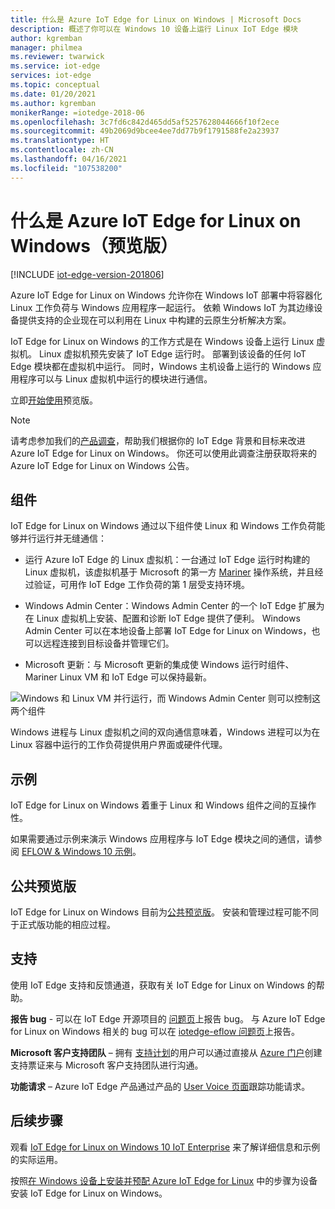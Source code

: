```yaml
---
title: 什么是 Azure IoT Edge for Linux on Windows | Microsoft Docs
description: 概述了你可以在 Windows 10 设备上运行 Linux IoT Edge 模块
author: kgremban
manager: philmea
ms.reviewer: twarwick
ms.service: iot-edge
services: iot-edge
ms.topic: conceptual
ms.date: 01/20/2021
ms.author: kgremban
monikerRange: =iotedge-2018-06
ms.openlocfilehash: 3c7fd6c842d465dd5af5257628044666f10f2ece
ms.sourcegitcommit: 49b2069d9bcee4ee7dd77b9f1791588fe2a23937
ms.translationtype: HT
ms.contentlocale: zh-CN
ms.lasthandoff: 04/16/2021
ms.locfileid: "107538200"
---
```

# <a name="what-is-azure-iot-edge-for-linux-on-windows-preview"></a>什么是 Azure IoT Edge for Linux on Windows（预览版）

[!INCLUDE [iot-edge-version-201806](../../includes/iot-edge-version-201806.md)]

Azure IoT Edge for Linux on Windows 允许你在 Windows IoT 部署中将容器化 Linux 工作负荷与 Windows 应用程序一起运行。 依赖 Windows IoT 为其边缘设备提供支持的企业现在可以利用在 Linux 中构建的云原生分析解决方案。

IoT Edge for Linux on Windows 的工作方式是在 Windows 设备上运行 Linux 虚拟机。 Linux 虚拟机预先安装了 IoT Edge 运行时。 部署到该设备的任何 IoT Edge 模块都在虚拟机中运行。 同时，Windows 主机设备上运行的 Windows 应用程序可以与 Linux 虚拟机中运行的模块进行通信。

立即[开始使用](how-to-install-iot-edge-on-windows.md)预览版。

>[!NOTE]
>请考虑参加我们的[产品调查](https://aka.ms/AzEFLOW-Registration)，帮助我们根据你的 IoT Edge 背景和目标来改进 Azure IoT Edge for Linux on Windows。 你还可以使用此调查注册获取将来的 Azure IoT Edge for Linux on Windows 公告。

## <a name="components"></a>组件

IoT Edge for Linux on Windows 通过以下组件使 Linux 和 Windows 工作负荷能够并行运行并无缝通信：

* 运行 Azure IoT Edge 的 Linux 虚拟机：一台通过 IoT Edge 运行时构建的 Linux 虚拟机，该虚拟机基于 Microsoft 的第一方 [Mariner](https://github.com/microsoft/CBL-Mariner) 操作系统，并且经过验证，可用作 IoT Edge 工作负荷的第 1 层受支持环境。

* Windows Admin Center：Windows Admin Center 的一个 IoT Edge 扩展为在 Linux 虚拟机上安装、配置和诊断 IoT Edge 提供了便利。 Windows Admin Center 可以在本地设备上部署 IoT Edge for Linux on Windows，也可以远程连接到目标设备并管理它们。

* Microsoft 更新：与 Microsoft 更新的集成使 Windows 运行时组件、Mariner Linux VM 和 IoT Edge 可以保持最新。

![Windows 和 Linux VM 并行运行，而 Windows Admin Center 则可以控制这两个组件](./media/iot-edge-for-linux-on-windows/architecture-and-communication.png)

Windows 进程与 Linux 虚拟机之间的双向通信意味着，Windows 进程可以为在 Linux 容器中运行的工作负荷提供用户界面或硬件代理。

## <a name="samples"></a>示例

IoT Edge for Linux on Windows 着重于 Linux 和 Windows 组件之间的互操作性。

如果需要通过示例来演示 Windows 应用程序与 IoT Edge 模块之间的通信，请参阅 [EFLOW & Windows 10 示例](https://aka.ms/AzEFLOW-Samples)。

## <a name="public-preview"></a>公共预览版

IoT Edge for Linux on Windows 目前为[公共预览版](https://azure.microsoft.com/support/legal/preview-supplemental-terms/)。 安装和管理过程可能不同于正式版功能的相应过程。

## <a name="support"></a>支持

使用 IoT Edge 支持和反馈通道，获取有关 IoT Edge for Linux on Windows 的帮助。

**报告 bug** - 可以在 IoT Edge 开源项目的 [问题页](https://github.com/azure/iotedge/issues)上报告 bug。 与 Azure IoT Edge for Linux on Windows 相关的 bug 可以在 [iotedge-eflow 问题页](https://aka.ms/AzEFLOW-Issues)上报告。

**Microsoft 客户支持团队** – 拥有 [支持计划](https://azure.microsoft.com/support/plans/)的用户可以通过直接从 [Azure 门户](https://ms.portal.azure.com/signin/index/?feature.settingsportalinstance=mpac)创建支持票证来与 Microsoft 客户支持团队进行沟通。

**功能请求** – Azure IoT Edge 产品通过产品的 [User Voice 页面](https://feedback.azure.com/forums/907045-azure-iot-edge)跟踪功能请求。

## <a name="next-steps"></a>后续步骤

观看 [IoT Edge for Linux on Windows 10 IoT Enterprise](https://aka.ms/EFLOWPPC9) 来了解详细信息和示例的实际运用。

按照[在 Windows 设备上安装并预配 Azure IoT Edge for Linux](how-to-install-iot-edge-on-windows.md) 中的步骤为设备安装 IoT Edge for Linux on Windows。
